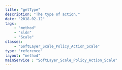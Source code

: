 ```yaml
---
title: "getType"
description: "The type of action."
date: "2018-02-12"
tags:
    - "method"
    - "sldn"
    - "Scale"
classes:
    - "SoftLayer_Scale_Policy_Action_Scale"
type: "reference"
layout: "method"
mainService : "SoftLayer_Scale_Policy_Action_Scale"
---
```

